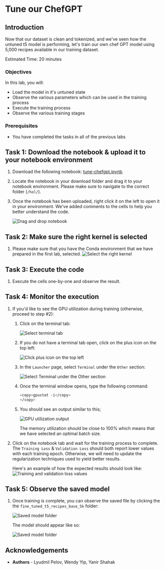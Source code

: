 # Tune our ChefGPT

## Introduction

Now that our dataset is clean and tokenized, and we've seen how the untuned t5 model is performing, let's train our own chef GPT model using 5,000 recipes available in our training dataset.

Estimated Time: 20 minutes

### Objectives

In this lab, you will:

* Load the model in it's untuned state
* Observe the various parameters which can be used in the training process
* Execute the training process
* Observe the various training stages

### Prerequisites

* You have completed the tasks in all of the previous labs

## Task 1: Download the notebook & upload it to your notebook environment

1. Download the following notebook: [tune-chefgpt.ipynb](files/tune-chefgpt.ipynb).
1. Locate the notebook in your download folder and drag it to your notebook environment. Please make sure to navigate to the correct folder (`/hol/`).
1. Once the notebook has been uploaded, right click it on the left to open it in your environment. We've added comments to the cells to help you better understand the code.

   ![Drag and drop notebook](../8-try-untuned/images/drag-drop-notebook.gif)

## Task 2: Make sure the right kernel is selected

1. Please make sure that you have the Conda environment that we have prepared in the first lab, selected.
   ![Select the right kernel](images/select-kernel.jpg)

## Task 3: Execute the code

1. Execute the cells one-by-one and observe the result.

## Task 4: Monitor the execution

1. If you'd like to see the GPU utilization during training (otherwise, proceed to step #2):

    1. Click on the terminal tab:

       ![Select terminal tab](images/open-terminal.jpg)

    2. If you do not have a terminal tab open, click on the plus icon on the top left:

       ![Click plus icon on the top left](images/click-plus-icon.jpg)

    3. In the `Launcher` page, select `Terminal` under the `Other` section:

       ![Select Terminal under the Other section](images/select-terminal.jpg)

    4. Once the terminal window opens, type the following command:

       ```bash
       <copy>gpustat -i</copy>
       </copy>
       ```

    5. You should see an output similar to this;

       ![GPU utilization output](images/gpu-utilization.jpg)

       The memory utilization should be close to 100% which means that we have selected an optimal batch size.

2. Click on the notebook tab and wait for the training process to complete.
   The `Training Loss` & `Validation Loss` should both report lower values with each training epoch.
   Otherwise, we will need to update the regularization techniques used to yield better results.

   Here's an example of how the expected results should look like:
   ![Training and validation loss values](images/training-and-validation-loss-values.jpg)

## Task 5: Observe the saved model

1. Once training is complete, you can observe the saved file by clicking the the `fine_tuned_t5_recipes_base_5k` folder:

   ![Saved model folder](images/saved-model-folder.jpg)

   The model should appear like so:

   ![Saved model folder](images/saved-model.jpg)

## **Acknowledgements**

* **Authors** - Lyudmil Pelov, Wendy Yip, Yanir Shahak
